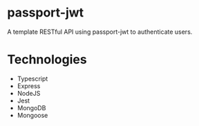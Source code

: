 # passport-jwt
A template RESTful API using passport-jwt to authenticate users.

# Technologies
- Typescript
- Express
- NodeJS
- Jest
- MongoDB
- Mongoose

